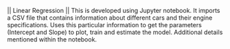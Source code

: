 || Linear Regression ||
This is developed using Jupyter notebook. It imports a CSV file that contains information about different cars and their engine specifications. Uses this particular information to get the parameters (Intercept and Slope) to plot, train and estimate the model.
Additional details mentioned within the notebook.
